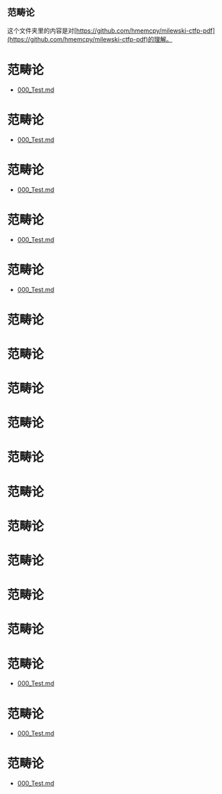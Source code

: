 范畴论
---
这个文件夹里的内容是对[https://github.com/hmemcpy/milewski-ctfp-pdf](https://github.com/hmemcpy/milewski-ctfp-pdf)的理解。
# 范畴论

* [000_Test.md](ch%2F000_Test.md)
# 范畴论

* [000_Test.md](ch%2F000_Test.md)
# 范畴论

* [000_Test.md](ch%2F000_Test.md)
# 范畴论

* [000_Test.md](ch%2F000_Test.md)
# 范畴论

* [000_Test.md](ch%2F000_Test.md)
# 范畴论


# 范畴论


# 范畴论


# 范畴论


# 范畴论


# 范畴论


# 范畴论


# 范畴论


# 范畴论


# 范畴论


# 范畴论

* [000_Test.md](ch%2F000_Test.md)
# 范畴论

* [000_Test.md](ch%2F000_Test.md)
# 范畴论

* [000_Test.md](ch%2F000_Test.md)
